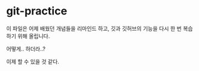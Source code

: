 # git-practice

이 파일은 어제 배웠던 개념들을 리마인드 하고,
깃과 깃허브의 기능을 다시 한 번 복습하기 위해 올립니다.

어떻게.. 하더라..?

이제 할 수 있을 것 같다.
